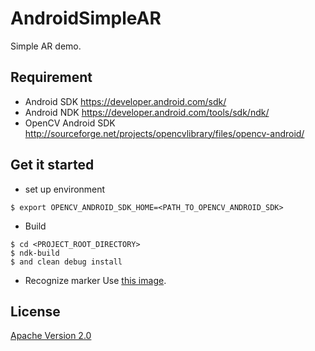 AndroidSimpleAR
=======

Simple AR demo.

## Requirement
* Android SDK <https://developer.android.com/sdk/>
* Android NDK <https://developer.android.com/tools/sdk/ndk/>
* OpenCV Android SDK <http://sourceforge.net/projects/opencvlibrary/files/opencv-android/>

## Get it started

* set up environment
```
$ export OPENCV_ANDROID_SDK_HOME=<PATH_TO_OPENCV_ANDROID_SDK>
```
* Build
```
$ cd <PROJECT_ROOT_DIRECTORY>
$ ndk-build
$ and clean debug install
```
* Recognize marker
Use [this image](https://github.com/thorikawa/AndroidSimpleAR/blob/master/jni/MarkerDetection/marker.png).

## License

[Apache Version 2.0](http://www.apache.org/licenses/LICENSE-2.0.html)


